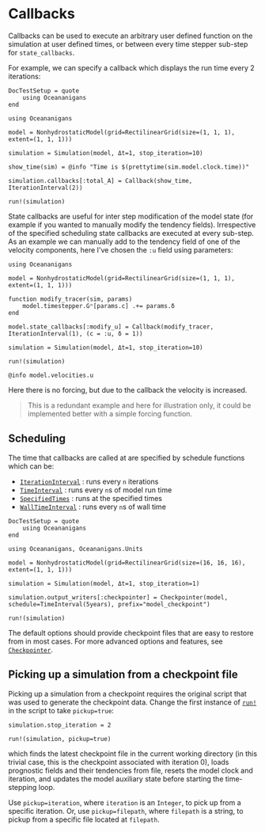 # Callbacks

Callbacks can be used to execute an arbitrary user defined function on the simulation at user 
defined times, or between every time stepper sub-step for `state_callbacks`.

For example, we can specify a callback which displays the run time every 2 iterations:
```@meta
DocTestSetup = quote
    using Oceananigans
end
```

```@repl checkpointing
using Oceananigans

model = NonhydrostaticModel(grid=RectilinearGrid(size=(1, 1, 1), extent=(1, 1, 1)))

simulation = Simulation(model, Δt=1, stop_iteration=10)

show_time(sim) = @info "Time is $(prettytime(sim.model.clock.time))"

simulation.callbacks[:total_A] = Callback(show_time, IterationInterval(2))

run!(simulation)
```

State callbacks are useful for inter step modification of the model state (for example if you wanted to manually modify the tendency fields). Irrespective of the specified scheduling state callbacks are executed at every sub-step. As an example we can manually add to the tendency field of one of the velocity components, here I've chosen the `:u` field using parameters:

```@repl checkpointing
using Oceananigans

model = NonhydrostaticModel(grid=RectilinearGrid(size=(1, 1, 1), extent=(1, 1, 1)))

function modify_tracer(sim, params)
    model.timestepper.Gⁿ[params.c] .+= params.δ
end

model.state_callbacks[:modify_u] = Callback(modify_tracer, IterationInterval(1), (c = :u, δ = 1))

simulation = Simulation(model, Δt=1, stop_iteration=10)

run!(simulation)

@info model.velocities.u
```
Here there is no forcing, but due to the callback the velocity is increased. 
>This is a redundant example and here for illustration only, it could be implemented better with a simple forcing function.

## Scheduling

The time that callbacks are called at are specified by schedule functions which can be:
 - [`IterationInterval`](@ref) : runs every `n` iterations
 - [`TimeInterval`](@ref) : runs every `n`s of model run time
 - [`SpecifiedTimes`](@ref) : runs at the specified times
 - [`WallTimeInterval`](@ref) : runs every `n`s of wall time


```@meta
DocTestSetup = quote
    using Oceananigans
end
```

```@repl checkpointing
using Oceananigans, Oceananigans.Units

model = NonhydrostaticModel(grid=RectilinearGrid(size=(16, 16, 16), extent=(1, 1, 1)))

simulation = Simulation(model, Δt=1, stop_iteration=1)

simulation.output_writers[:checkpointer] = Checkpointer(model, schedule=TimeInterval(5years), prefix="model_checkpoint")

run!(simulation)
```

The default options should provide checkpoint files that are easy to restore from in most cases.
For more advanced options and features, see [`Checkpointer`](@ref).

## Picking up a simulation from a checkpoint file

Picking up a simulation from a checkpoint requires the original script that was used to generate
the checkpoint data. Change the first instance of [`run!`](@ref) in the script to take `pickup=true`:

```@repl checkpointing
simulation.stop_iteration = 2

run!(simulation, pickup=true)
```

which finds the latest checkpoint file in the current working directory (in this trivial case,
this is the checkpoint associated with iteration 0), loads prognostic fields and their tendencies
from file, resets the model clock and iteration, and updates the model auxiliary state before
starting the time-stepping loop.

Use `pickup=iteration`, where `iteration` is an `Integer`, to pick up from a specific iteration.
Or, use `pickup=filepath`, where `filepath` is a string, to pickup from a specific file located
at `filepath`.
